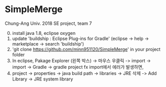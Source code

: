 ﻿# SimpleMerge
Chung-Ang Univ. 2018 SE project, team 7

0. install java 1.8, eclipse oxygen
1. update 'buildship : Eclipse Plug-ins for Gradle'  (eclipse -> help -> marketplace -> search 'buildship')
2. 'git clone https://github.com/minn951120/SimpleMerge' in your project folder
3. In eclipse, Pakage Explorer (왼쪽 박스) -> 마우스 우클릭 -> import -> import -> Gradle -> gradle project
fx import에서 에러가 발생하면, 
4. project -> properties -> java build path -> libraries -> JRE 삭제 -> Add Library -> JRE system library